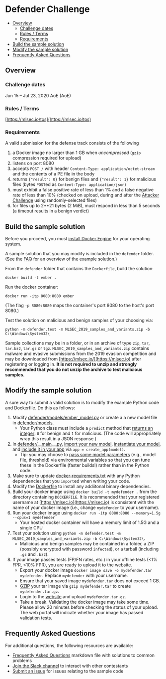# Defender Challenge
<!-- vscode-markdown-toc -->
* [Overview](#overview)
    * [Challenge dates](#challenge-dates)
    * [Rules / Terms](#rules-/-terms)
    * [Requirements](#requirements)
* [Build the sample solution](#build-the-sample-solution)
* [Modify the sample solution](#modify-the-sample-solution)
* [Frequently Asked Questions](#frequently-asked-questions)

<!-- vscode-markdown-toc-config
	numbering=false
	autoSave=true
	/vscode-markdown-toc-config -->
<!-- /vscode-markdown-toc -->

## <a name='overview'></a>Overview

### <a name='challenge-dates'></a>Challenge dates
Jun 15 – Jul 23, 2020 AoE (AoE)

### <a name='rules-/-terms'></a>Rules / Terms
[https://mlsec.io/tos](https://mlsec.io/tos)

### <a name='requirements'></a>Requirements
A valid submission for the defense track consists of the following
1. a Docker image no larger than 1 GB when _uncompressed_ (`gzip` compression required for upload)
2. listens on port 8080
3. accepts `POST /` with header `Content-Type: application/octet-stream` and the contents of a PE file in the body
4. returns `{"result": 0}` for benign files and `{"result": 1}` for malicious files (bytes `POST`ed as `Content-Type: application/json`)
5. must exhibit a false positive rate of less than 1% and a false negative rate of less than 10% (checked on upload, during and after the [Attacker Challenge](../attacker/) using randomly-selected files)
6. for files up to 2**21 bytes (2 MiB), must respond in less than 5 seconds (a timeout results in a benign verdict)

## <a name='build-the-sample-solution'></a>Build the sample solution
Before you proceed, you must [install Docker Engine](https://docs.docker.com/engine/install/) for your operating system.

A sample solution that you may modify is included in the `defender` folder. (See the [FAQ](FAQ.md#the-example-solution) for an overview of the example solution.) 

From the `defender` folder that contains the `Dockerfile`, build the solution:
```
docker build -t ember .
```

Run the docker container:
```
docker run -itp 8080:8080 ember
```
(The flag `-p 8080:8080` maps the container's port 8080 to the host's port 8080.)

Test the solution on malicious and benign samples of your choosing via:
```
python -m defender.test -m MLSEC_2019_samples_and_variants.zip -b C:\Windows\System32\ 
```
Sample collections may be in a folder, or in an archive of type `zip`, `tar`, `tar.bz2`, `tar.gz` or `tgz`.  `MLSEC_2019_samples_and_variants.zip` contains malware and evasive submissions from the 2019 evasion competition and may be downloaded from [https://mlsec.io/](https://mlsec.io) after registering or logging in.  **It is not required to unzip and strongly recommended that you do not unzip the archive to test malicious samples.** 


## <a name='modify-the-sample-solution'></a>Modify the sample solution
A sure way to submit a valid solution is to modify the example Python code and Dockerfile. Do this as follows:
1. Modify [defender/models/ember_model.py](defender/models/ember_model.py) or create a a new model file in [defender/models](defender/models).
    + Your Python class must include a `predict` method that [returns an integer](defender/defender/models/ember_model.py#L30-L32): `0` for benign and `1` for malicious.  (The code will appropriately wrap this result in a JSON response.)
2. In [defender/\_\_main\_\_.py](defender/__main__.py), [import your new model](defender/__main__.py#L5-L6), [instantiate your model](defender/__main__.py#L20-L25), and [include it in your app](defender/__main__.py#L27) via `app = create_app(model)`.
    + Tip: you may choose to [pass some model parameters](defender/__main__.py#L10-L14) (e.g., model file, threshold) via environmental variables so that you can tune these in the Dockerfile (faster builds!) rather than in the Python code.
3. Make sure to update [docker-requirements.txt](docker.requirements.txt) with any Python dependencies that you `import`ed when writing your code.
4. Modify the [Dockerfile](Dockerfile) to install any addiitonal binary dependencies.
5. Build your docker image using `docker build -t mydefender .` from the directory containing `DOCKERFILE`.  It is recommended that your registered username at [https://mlsec.io](https://mlsec.io) is consistent with the name of your docker image (i.e., change `mydefender` to your username).
6. Run your docker image using `docker run -itp 8080:8080 --memory=1.5g --cpus=1 mydefender`
    + Your hosted docker container will have a memory limit of 1.5G and a single CPU
7. Test your solution using `python -m defender.test -m MLSEC_2019_samples_and_variants.zip -b C:\Windows\System32\`.  
    + Malicious and benign samples may be contained in a folder, a ZIP (possibly encrypted with password `infected`), or a tarball (including `.gz` and `.bz2`).
8. If your image passes tests (FP/FN rates, etc.) in your offline tests (<1% FPR, <10% FPR), you are ready to upload it to the website.
    + Export your docker image `docker image save -o mydefender.tar mydefender`.  Replace `mydefender` with your username.
    + Ensure that your saved image `mydefender.tar` does not exceed 1 GB.
    + [GZIP](https://www.gnu.org/software/gzip/) your tar image via `gzip mydefender.tar` to create `mydefender.tar.gz`.
    + Login to the [website](https://mlsec.io) and upload `mydefender.tar.gz`.
    + Take a break. Validating the docker image may take some time. Please allow 20 minutes before checking the status of your upload.  The web portal will indicate whether your image has passed validation tests.

## <a name='frequently-asked-questions'></a>Frequently Asked Questions
For additional questions, the following resources are available:
* [Frequently Asked Questions](FAQ.md) markdown file with solutions to common problems
* [Join the Slack channel](https://join.slack.com/t/evademalwareml/shared_invite/zt-9birv1qf-KJFEiyLLRVtrsNDuyA0clA) to interact with other contestants
* [Submit an issue](https://github.com/Azure/2020-machine-learning-security-evasion-competition/issues) for issues relating to the sample code
